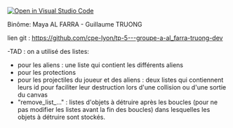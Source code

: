 [![Open in Visual Studio Code](https://classroom.github.com/assets/open-in-vscode-c66648af7eb3fe8bc4f294546bfd86ef473780cde1dea487d3c4ff354943c9ae.svg)](https://classroom.github.com/online_ide?assignment_repo_id=9587214&assignment_repo_type=AssignmentRepo)

Binôme: Maya AL FARRA - Guillaume TRUONG

lien git : 
https://github.com/cpe-lyon/tp-5---groupe-a-al_farra-truong-dev

-TAD : on a utilisé des listes: 
- pour les aliens : une liste qui contient les différents aliens
- pour les protections
- pour les projectiles du joueur et des aliens : deux listes qui contiennent leurs id pour faciliter leur destruction lors d'une collision ou d'une sortie du canvas
- "remove_list_..." : listes d'objets à détruire après les boucles (pour ne pas modifier les listes avant la fin des boucles) dans lesquelles les objets à détruire sont stockés.


